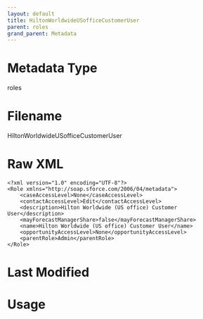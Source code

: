 ```yaml
---
layout: default
title: HiltonWorldwideUSofficeCustomerUser
parent: roles
grand_parent: Metadata
---
```

# Metadata Type
roles


# Filename 
HiltonWorldwideUSofficeCustomerUser


# Raw XML
```
<?xml version="1.0" encoding="UTF-8"?>
<Role xmlns="http://soap.sforce.com/2006/04/metadata">
    <caseAccessLevel>None</caseAccessLevel>
    <contactAccessLevel>Edit</contactAccessLevel>
    <description>Hilton Worldwide (US office) Customer User</description>
    <mayForecastManagerShare>false</mayForecastManagerShare>
    <name>Hilton Worldwide (US office) Customer User</name>
    <opportunityAccessLevel>None</opportunityAccessLevel>
    <parentRole>Admin</parentRole>
</Role>
```


# Last Modified


# Usage
